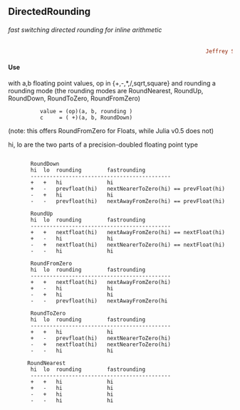## DirectedRounding
###### fast switching directed rounding for inline arithmetic
```ruby
                                                              Jeffrey Sarnoff © 2016-Mar-22 at New York
```

#### Use

with a,b floating point values, op in {+,-,*,/,sqrt,square} and rounding a rounding mode
  (the rounding modes are RoundNearest, RoundUp, RoundDown, RoundToZero, RoundFromZero)

              value = (op)(a, b, rounding )       
              c     = ( +)(a, b, RoundDown)

  (note: this offers RoundFromZero for Floats, while Julia v0.5 does not)


hi, lo are the two parts of a precision-doubled floating point type
```

       RoundDown
       hi  lo  rounding        fastrounding
       --------------------------------------------
       +   +   hi              hi
       +   -   prevfloat(hi)   nextNearerToZero(hi) == prevFloat(hi)
       -   +   hi              hi
       -   -   prevfloat(hi)   nextAwayFromZero(hi) == prevFloat(hi)
       
       RoundUp
       hi  lo  rounding        fastrounding
       --------------------------------------------
       +   +   nextfloat(hi)   nextAwayFromZero(hi) == nextFloat(hi)
       +   -   hi              hi
       -   +   nextfloat(hi)   nextNearerToZero(hi) == nextFloat(hi)
       -   -   hi              hi
       
       RoundFromZero
       hi  lo  rounding        fastrounding
       --------------------------------------------
       +   +   nextfloat(hi)   nextAwayFromZero(hi)
       +   -   hi              hi
       -   +   hi              hi
       -   -   prevfloat(hi)   nextAwayFromZero(hi
       
       RoundToZero
       hi  lo  rounding        fastrounding
       --------------------------------------------
       +   +   hi              hi
       +   -   prevfloat(hi)   nextNearerToZero(hi)
       -   +   nextfloat(hi)   nextNearerToZero(hi)
       -   -   hi              hi
       
      RoundNearest
       hi  lo  rounding        fastrounding
       --------------------------------------------
       +   +   hi              hi
       +   -   hi              hi
       -   +   hi              hi
       -   -   hi              hi
```

